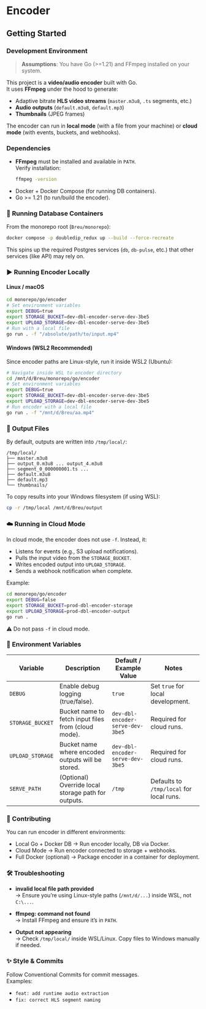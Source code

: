 # Encoder
## Getting Started
### Development Environment
> **Assumptions**: You have Go (>=1.21) and FFmpeg installed on your system.

This project is a **video/audio encoder** built with Go.  
It uses **FFmpeg** under the hood to generate:  
- Adaptive bitrate **HLS video streams** (`master.m3u8`, `.ts` segments, etc.)  
- **Audio outputs** (`default.m3u8`, `default.mp3`)  
- **Thumbnails** (JPEG frames)  

The encoder can run in **local mode** (with a file from your machine) or **cloud mode** (with events, buckets, and webhooks).

### Dependencies
- **FFmpeg** must be installed and available in `PATH`.  
  Verify installation:  
  ```bash
  ffmpeg -version
  ```
- Docker + Docker Compose (for running DB containers).  
- Go >= 1.21 (to run/build the encoder).

### 🐳 Running Database Containers
From the monorepo root (`Breu/monorepo`):  
```bash
docker compose -p doubledip_redux up --build --force-recreate
```
This spins up the required Postgres services (`db`, `db-pulse`, etc.) that other services (like API) may rely on.

### ▶️ Running Encoder Locally
#### Linux / macOS
```bash
cd monorepo/go/encoder
# Set environment variables
export DEBUG=true
export STORAGE_BUCKET=dev-dbl-encoder-serve-dev-3be5
export UPLOAD_STORAGE=dev-dbl-encoder-serve-dev-3be5
# Run with a local file
go run . -f "/absolute/path/to/input.mp4"
```

#### Windows (WSL2 Recommended)
Since encoder paths are Linux-style, run it inside WSL2 (Ubuntu):  
```bash
# Navigate inside WSL to encoder directory
cd /mnt/d/Breu/monorepo/go/encoder
# Set environment variables
export DEBUG=true
export STORAGE_BUCKET=dev-dbl-encoder-serve-dev-3be5
export UPLOAD_STORAGE=dev-dbl-encoder-serve-dev-3be5
# Run encoder with a local file
go run . -f "/mnt/d/Breu/aa.mp4"
```

### 📂 Output Files
By default, outputs are written into `/tmp/local/`:
```
/tmp/local/
├── master.m3u8
├── output_0.m3u8 ... output_4.m3u8
├── segment_0_000000001.ts ...
├── default.m3u8
├── default.mp3
└── thumbnails/
```
To copy results into your Windows filesystem (if using WSL):  
```bash
cp -r /tmp/local /mnt/d/Breu/output
```

### ☁️ Running in Cloud Mode
In cloud mode, the encoder does not use `-f`. Instead, it:  
- Listens for events (e.g., S3 upload notifications).  
- Pulls the input video from the `STORAGE_BUCKET`.  
- Writes encoded output into `UPLOAD_STORAGE`.  
- Sends a webhook notification when complete.  

Example:  
```bash
cd monorepo/go/encoder
export DEBUG=false
export STORAGE_BUCKET=prod-dbl-encoder-storage
export UPLOAD_STORAGE=prod-dbl-encoder-output
go run .
```
⚠️ Do not pass `-f` in cloud mode.

### 🔑 Environment Variables
| Variable         | Description                                              | Default / Example Value                   | Notes                              |
|------------------|----------------------------------------------------------|-------------------------------------------|------------------------------------|
| `DEBUG`          | Enable debug logging (true/false).                       | `true`                                    | Set `true` for local development.  |
| `STORAGE_BUCKET` | Bucket name to fetch input files from (cloud mode).      | `dev-dbl-encoder-serve-dev-3be5`          | Required for cloud runs.           |
| `UPLOAD_STORAGE` | Bucket name where encoded outputs will be stored.        | `dev-dbl-encoder-serve-dev-3be5`          | Required for cloud runs.           |
| `SERVE_PATH`     | (Optional) Override local storage path for outputs.      | `/tmp`                                    | Defaults to `/tmp/local` for local runs. |

### 🔧 Contributing
You can run encoder in different environments:

* Local Go + Docker DB → Run encoder locally, DB via Docker.
* Cloud Mode → Run encoder connected to storage + webhooks.
* Full Docker (optional) → Package encoder in a container for deployment.

### 🛠 Troubleshooting
* **invalid local file path provided**  
  → Ensure you’re using Linux-style paths (`/mnt/d/...`) inside WSL, not `C:\...`.

* **ffmpeg: command not found**  
  → Install FFmpeg and ensure it’s in `PATH`.

* **Output not appearing**  
  → Check `/tmp/local/` inside WSL/Linux. Copy files to Windows manually if needed.

### ✨ Style & Commits
Follow Conventional Commits for commit messages.  
Examples:
* `feat: add runtime audio extraction`
* `fix: correct HLS segment naming`

